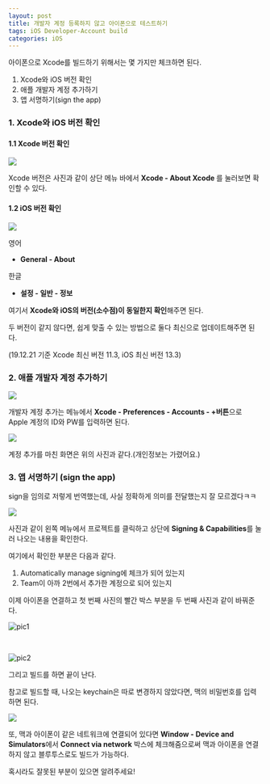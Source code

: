 ```yaml
---
layout: post
title: 개발자 계정 등록하지 않고 아이폰으로 테스트하기
tags: iOS Developer-Account build
categories: iOS
---
```

아이폰으로 Xcode를 빌드하기 위해서는 몇 가지만 체크하면 된다.



1. Xcode와 iOS 버전 확인
2. 애플 개발자 계정 추가하기
3. 앱 서명하기(sign the app)



### 1. Xcode와 iOS 버전 확인

#### 1.1 Xcode 버전 확인

<img src="{{ site.url }}/assets/img/post_img/191221/1.png">

Xcode 버전은 사진과 같이 상단 메뉴 바에서 <strong>Xcode - About Xcode </strong>를 눌러보면 확인할 수 있다.



#### 1.2 iOS 버전 확인

<img src="{{ site.url }}/assets/img/post_img/191221/2.png">

영어

- <strong>General - About</strong>

한글

- <strong>설정 - 일반 - 정보</strong>



여기서 <strong>Xcode와 iOS의 버전(소수점)이 동일한지 확인</strong>해주면 된다.

두 버전이 같지 않다면, 쉽게 맞출 수 있는 방법으로 둘다 최신으로 업데이트해주면 된다.

(19.12.21 기준 Xcode 최신 버전 11.3, iOS 최신 버전 13.3)



### 2. 애플 개발자 계정 추가하기

<img src="{{ site.url }}/assets/img/post_img/191221/3.png">

개발자 계정 추가는 메뉴에서 <strong>Xcode - Preferences - Accounts - +버튼</strong>으로 Apple 계정의 ID와 PW를 입력하면 된다.



<img src="{{ site.url }}/assets/img/post_img/191221/4.png">

계정 추가를 마친 화면은 위의 사진과 같다.(개인정보는 가렸어요.)



### 3. 앱 서명하기 (sign the app)

sign을 임의로 저렇게 번역했는데, 사실 정확하게 의미를 전달했는지 잘 모르겠다ㅋㅋ

<img src="{{ site.url }}/assets/img/post_img/191221/5.png">

사진과 같이 왼쪽 메뉴에서 프로젝트를 클릭하고 상단에 <strong>Signing & Capabilities</strong>를 눌러 나오는 내용을 확인한다.

여기에서 확인한 부분은 다음과 같다.

1. Automatically manage signing에 체크가 되어 있는지
2. Team이 아까 2번에서  추가한 계정으로 되어 있는지



이제 아이폰을 연결하고 첫 번째 사진의 빨간 박스 부분을 두 번째 사진과 같이 바꿔준다.

<img src="{{ site.url }}/assets/img/post_img/191221/6.png" alt="pic1">

​	

<img src="{{ site.url }}/assets/img/post_img/191221/7.png" alt="pic2">



그리고 빌드를 하면 끝이 난다.

참고로 빌드할 때, 나오는 keychain은 따로 변경하지 않았다면, 맥의 비밀번호를 입력하면 된다.

<img src="{{ site.url }}/assets/img/post_img/191221/8.png">

또, 맥과 아이폰이 같은 네트워크에 연결되어 있다면 <strong>Window - Device and Simulators</strong>에서 <strong>Connect via network</strong> 박스에 체크해줌으로써 맥과 아이폰을  연결하지 않고  블루투스로도 빌드가 가능하다.



혹시라도 잘못된 부분이 있으면 알려주세요!









